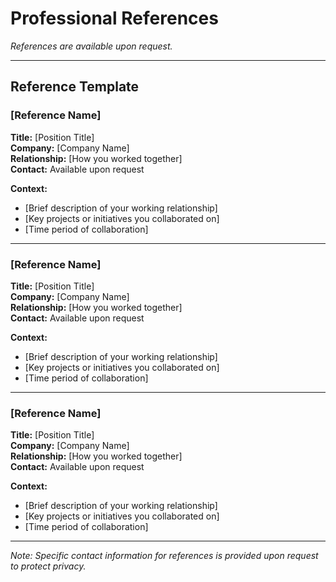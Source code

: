 # Professional References

*References are available upon request.*

---

## Reference Template

### [Reference Name]
**Title:** [Position Title]  
**Company:** [Company Name]  
**Relationship:** [How you worked together]  
**Contact:** Available upon request  

**Context:**
- [Brief description of your working relationship]
- [Key projects or initiatives you collaborated on]
- [Time period of collaboration]

---

### [Reference Name]
**Title:** [Position Title]  
**Company:** [Company Name]  
**Relationship:** [How you worked together]  
**Contact:** Available upon request  

**Context:**
- [Brief description of your working relationship]
- [Key projects or initiatives you collaborated on]
- [Time period of collaboration]

---

### [Reference Name]
**Title:** [Position Title]  
**Company:** [Company Name]  
**Relationship:** [How you worked together]  
**Contact:** Available upon request  

**Context:**
- [Brief description of your working relationship]
- [Key projects or initiatives you collaborated on]
- [Time period of collaboration]

---

*Note: Specific contact information for references is provided upon request to protect privacy.*